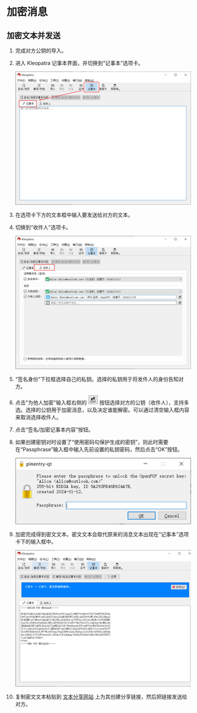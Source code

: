 # 加密消息

## 加密文本并发送

1. 完成对方公钥的导入。

2. 进入 Kleopatra 记事本界面，并切换到“记事本”选项卡。

    ![记事本](shared/notepad.png)

3. 在选项卡下方的文本框中输入要发送给对方的文本。

4. 切换到“收件人”选项卡。

    ![收件人](encrypting-message/text-recipients.png)

5. “签名身份”下拉框选择自己的私钥。选择的私钥用于将发件人的身份告知对方。

6. 点击"为他人加密"输入框右侧的 ![选择证书按钮](encrypting-message/selecting-certificates-button.png) 按钮选择对方的公钥（收件人），支持多选。选择的公钥用于加密消息，以及决定谁能解密。可以通过清空输入框内容来取消选择收件人。

7. 点击“签名/加密记事本内容”按钮。

8. 如果创建密钥对时设置了“使用密码句保护生成的密钥”，则此时需要在“Passphrase”输入框中输入先前设置的私钥密码，然后点击“OK”按钮。

    ![输入私钥密码](shared/entering-private-key-passphrase.png)

9. 加密完成得到密文文本。密文文本会取代原来的消息文本出现在“记事本”选项卡下的输入框中。

    ![密文](encrypting-message/cipertext.png)

10. 复制密文文本粘贴到 [文本分享网站](../pastebin.md) 上为其创建分享链接，然后把链接发送给对方。